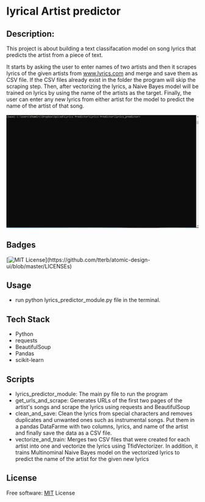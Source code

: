 
# lyrical Artist predictor

## Description:
This project is about building a text classifacation model on song lyrics that predicts the artist from a piece of text.

It starts by asking the user to enter names of two artists and then it scrapes lyrics of the given artists from www.lyrics.com and merge and save them as CSV file. If the CSV files already exist in the folder the program will skip the scraping step. Then, after vectorizing the lyrics, a Naive Bayes model will be trained on lyrics by using the name of the artists as the target. Finally, the user can enter any new lyrics from either artist for the model to predict the name of the artist of that song.

<img src= "gif file.gif">

## Badges


[![MIT License](https://img.shields.io/apm/l/atomic-design-ui.svg?)](https://github.com/tterb/atomic-design-ui/blob/master/LICENSEs)

  
## Usage
- run python lyrics_predictor_module.py file in the terminal. 

  
## Tech Stack
- Python
- requests
- BeautifulSoup
- Pandas
- scikit-learn

## Scripts
- lyrics_predictor_module: The main py file to run the program
- get_urls_and_scrape: Generates URLs of the first two pages of the artist's songs and scrape the lyrics using requests and BeautifulSoup
- clean_and_save: Clean the lyrics from special characters and removes duplicates and unwanted ones such as instrumental songs. Put them in a pandas DataFarme      with two columns, lyrics, and name of the artist and finally save the data as a CSV file.
- vectorize_and_train: Merges two CSV files that were created for each artist into one and vectorize the lyrics using TfidVectorizer. In addition, it trains Multinominal Naive Bayes model on the vectorized lyrics to predict the name of the artist for the given new lyrics

## License

Free software: [MIT](https://choosealicense.com/licenses/mit/)
License
  
